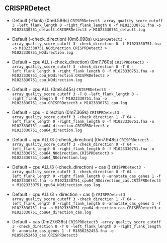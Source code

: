 ## CRISPRDetect

- Default (-flank) (0m6.596s)
`CRISPRDetect3 -array_quality_score_cutoff 3 -left_flank_length 0 -right_flank_length 0 -f M1023330751.fna -o M1023330751_default.CRISPRDetect3 > M1023330751_default.log`

- Default (-check_direction) (0m6.098s)
`CRISPRDetect3 -array_quality_score_cutoff 3 -check_direction 0 -f M1023330751.fna -o M1023330751_NOdirection.CRISPRDetect3 > M1023330751_NOdirection.log`

- Default + cpu ALL (-check_direction) (0m7.760s)
`CRISPRDetect3 -array_quality_score_cutoff 3 -check_direction 0 -T 0 -left_flank_length 0 -right_flank_length 0 -f M1023330751.fna -o M1023330751_cpu_NOdirection.CRISPRDetect3 > M1023330751_cpu_NOdirection.log`

- Default + cpu ALL (0m8.445s)
`CRISPRDetect3 -array_quality_score_cutoff 3 -T 0 -left_flank_length 0 -right_flank_length 0 -f M1023330751.fna -o M1023330751_cpu.CRISPRDetect3 > M1023330751_cpu.log`

- Default + cpu + direction (0m7.369s)
`CRISPRDetect3 -array_quality_score_cutoff 3 -check_direction 1 -T 64 -left_flank_length 0 -right_flank_length 0 -f M1023330751.fna -o M1023330751_cpu64_direction.CRISPRDetect3 > M1023330751_cpu64_direction.log`

- Default + cpu ALL/3 (-check_direction) (0m7.948s)
`CRISPRDetect3 -array_quality_score_cutoff 3 -check_direction 0 -T 64 -left_flank_length 0 -right_flank_length 0 -f M1023330751.fna -o M1023330751_cpu64_NOdirection.CRISPRDetect3 > M1023330751_cpu64_NOdirection.log`

- Default + cpu ALL/3 (-check_direction) + cas ()
`CRISPRDetect3 -array_quality_score_cutoff 3 -check_direction 0 -T 64 -left_flank_length 0 -right_flank_length 0 -annotate_cas_genes 1 -f M1023330751.fna -o M1023330751_cpu64_NOdirection_cas.CRISPRDetect3 > M1023330751_cpu64_NOdirection_cas.log`

- Default + cpu ALL/3 + direction + cas ()
`CRISPRDetect3 -array_quality_score_cutoff 3 -check_direction 1 -T 64 -left_flank_length 0 -right_flank_length 0 -annotate_cas_genes 1 -f M1023330751.fna -o M1023330751_cpu64_direction_cas.CRISPRDetect3 > M1023330751_cpu64_direction_cas.log`






- Default + cas (0m27.638s)
`CRISPRDetect3 -array_quality_score_cutoff 3 -check_direction 0 -T 0 -left_flank_length 0 -right_flank_length 0 -annotate_cas_genes 1 -f M1856252453.fna -o M1856252453_cas.CRISPRDetect3`

